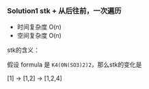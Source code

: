 ### Solution1 stk + 从后往前，一次遍历

- 时间复杂度 O(n)
- 空间复杂度 O(n)

stk的含义：

假设 formula 是 `K4(ON(SO3)2)2`，那么stk的变化是

[1] -> [1,2] -> [1,2,4]
